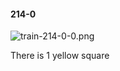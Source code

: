 #### 214-0
![train-214-0-0.png](https://github.com/lil-lab/nlvr/raw/master/nlvr/train/images/20/train-214-0-0.png "train-214-0-0.png")

There is 1 yellow square